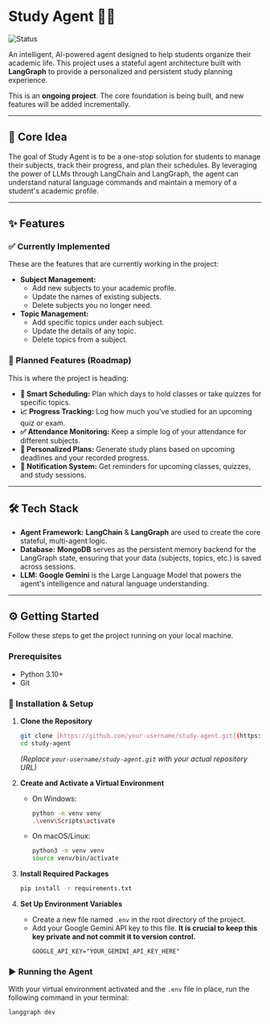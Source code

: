 # Study Agent 🧠✨

![Status](https://img.shields.io/badge/status-in%20progress-yellow)

An intelligent, AI-powered agent designed to help students organize their academic life. This project uses a stateful agent architecture built with **LangGraph** to provide a personalized and persistent study planning experience.

This is an **ongoing project**. The core foundation is being built, and new features will be added incrementally.

***

## 🎯 Core Idea

The goal of Study Agent is to be a one-stop solution for students to manage their subjects, track their progress, and plan their schedules. By leveraging the power of LLMs through LangChain and LangGraph, the agent can understand natural language commands and maintain a memory of a student's academic profile.

***

## ✨ Features

### ✅ Currently Implemented

These are the features that are currently working in the project:

* **Subject Management:**
    * Add new subjects to your academic profile.
    * Update the names of existing subjects.
    * Delete subjects you no longer need.
* **Topic Management:**
    * Add specific topics under each subject.
    * Update the details of any topic.
    * Delete topics from a subject.

### 🚀 Planned Features (Roadmap)

This is where the project is heading:

* **📅 Smart Scheduling:** Plan which days to hold classes or take quizzes for specific topics.
* **📈 Progress Tracking:** Log how much you've studied for an upcoming quiz or exam.
* **✅ Attendance Monitoring:** Keep a simple log of your attendance for different subjects.
* **🤖 Personalized Plans:** Generate study plans based on upcoming deadlines and your recorded progress.
* **🔔 Notification System:** Get reminders for upcoming classes, quizzes, and study sessions.

***

## 🛠️ Tech Stack

* **Agent Framework:** **LangChain** & **LangGraph** are used to create the core stateful, multi-agent logic.
* **Database:** **MongoDB** serves as the persistent memory backend for the LangGraph state, ensuring that your data (subjects, topics, etc.) is saved across sessions.
* **LLM:** **Google Gemini** is the Large Language Model that powers the agent's intelligence and natural language understanding.



***

## ⚙️ Getting Started

Follow these steps to get the project running on your local machine.

### Prerequisites

* Python 3.10+
* Git

### 🚀 Installation & Setup

1.  **Clone the Repository**
    ```bash
    git clone [https://github.com/your-username/study-agent.git](https://github.com/your-username/study-agent.git)
    cd study-agent
    ```
    *(Replace `your-username/study-agent.git` with your actual repository URL)*

2.  **Create and Activate a Virtual Environment**
    * On Windows:
        ```bash
        python -m venv venv
        .\venv\Scripts\activate
        ```
    * On macOS/Linux:
        ```bash
        python3 -m venv venv
        source venv/bin/activate
        ```

3.  **Install Required Packages**
    ```bash
    pip install -r requirements.txt
    ```

4.  **Set Up Environment Variables**
    * Create a new file named `.env` in the root directory of the project.
    * Add your Google Gemini API key to this file. **It is crucial to keep this key private and not commit it to version control.**
        ```
        GOOGLE_API_KEY="YOUR_GEMINI_API_KEY_HERE"
        ```

### ▶️ Running the Agent

With your virtual environment activated and the `.env` file in place, run the following command in your terminal:

```bash
langgraph dev
